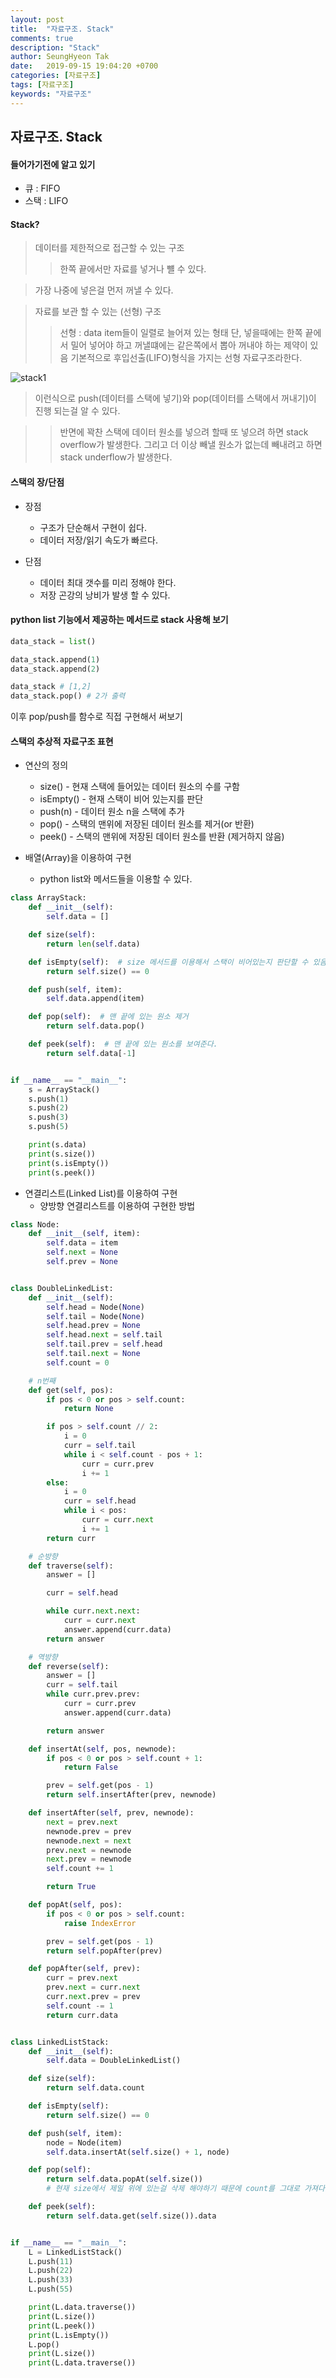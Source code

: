 ```yaml
---
layout: post
title:  "자료구조. Stack"
comments: true
description: "Stack"
author: SeungHyeon Tak
date:   2019-09-15 19:04:20 +0700
categories: [자료구조]
tags: [자료구조]
keywords: "자료구조"
---
```

## 자료구조. Stack

#### 들어가기전에 알고 있기

- 큐 : FIFO
- 스택 : LIFO

#### Stack?
> 데이터를 제한적으로 접근할 수 있는 구조
>> 한쪽 끝에서만 자료를 넣거나 뺼 수 있다.

> 가장 나중에 넣은걸 먼저 꺼낼 수 있다.

> 자료를 보관 할 수 있는 (선형) 구조
>> 선형 : data item들이 일렬로 늘어져 있는 형태
> 단, 넣을때에는 한쪽 끝에서 밀어 넣어야 하고 꺼낼떄에는 같은쪽에서 뽑아 꺼내야 하는 제약이 있음
> 기본적으로 후입선출(LIFO)형식을 가지는 선형 자료구조라한다.

![stack1](https://user-images.githubusercontent.com/46446165/64919814-34d1e200-d7ea-11e9-85d2-44731e42536a.png)

> 이런식으로 push(데이터를 스택에 넣기)와 pop(데이터를 스택에서 꺼내기)이 진행 되는걸 알 수 있다.

>> 반면에 꽉찬 스택에 데이터 원소를 넣으려 할때 또 넣으려 하면 stack overflow가 발생한다.
>> 그리고 더 이상 빼낼 원소가 없는데 빼내려고 하면 stack underflow가 발생한다.

#### 스택의 장/단점

- 장점
  - 구조가 단순해서 구현이 쉽다.
  - 데이터 저장/읽기 속도가 빠르다.

- 단점
  - 데이터 최대 갯수를 미리 정해야 한다.
  - 저장 곤강의 낭비가 발생 할 수 있다.

#### python list 기능에서 제공하는 메서드로 stack 사용해 보기

```python
data_stack = list()

data_stack.append(1)
data_stack.append(2)

data_stack # [1,2]
data_stack.pop() # 2가 출력
```

이후 pop/push를 함수로 직접 구현해서 써보기

#### 스택의 추상적 자료구조 표현
* 연산의 정의
  * size() - 현재 스택에 들어있는 데이터 원소의 수를 구함
  * isEmpty() - 현재 스택이 비어 있는지를 판단
  * push(n) - 데이터 원소 n을 스택에 추가
  * pop() - 스택의 맨위에 저장된 데이터 원소를 제거(or 반환)
  * peek() - 스택의 맨위에 저장된 데이터 원소를 반환 (제거하지 않음)

* 배열(Array)을 이용하여 구현
  * python list와 메서드들을 이용할 수 있다.

```python
class ArrayStack:
    def __init__(self):
        self.data = []

    def size(self):
        return len(self.data)

    def isEmpty(self):  # size 메서드를 이용해서 스택이 비어있는지 판단할 수 있음
        return self.size() == 0

    def push(self, item):
        self.data.append(item)

    def pop(self):  # 맨 끝에 있는 원소 제거
        return self.data.pop()

    def peek(self):  # 맨 끝에 있는 원소를 보여준다.
        return self.data[-1]


if __name__ == "__main__":
    s = ArrayStack()
    s.push(1)
    s.push(2)
    s.push(3)
    s.push(5)

    print(s.data)
    print(s.size())
    print(s.isEmpty())
    print(s.peek())
```

* 연결리스트(Linked List)를 이용하여 구현
  * 양방향 연결리스트를 이용하여 구현한 방법

```python
class Node:
    def __init__(self, item):
        self.data = item
        self.next = None
        self.prev = None


class DoubleLinkedList:
    def __init__(self):
        self.head = Node(None)
        self.tail = Node(None)
        self.head.prev = None
        self.head.next = self.tail
        self.tail.prev = self.head
        self.tail.next = None
        self.count = 0

    # n번째
    def get(self, pos):
        if pos < 0 or pos > self.count:
            return None

        if pos > self.count // 2:
            i = 0
            curr = self.tail
            while i < self.count - pos + 1:
                curr = curr.prev
                i += 1
        else:
            i = 0
            curr = self.head
            while i < pos:
                curr = curr.next
                i += 1
        return curr

    # 순방향
    def traverse(self):
        answer = []

        curr = self.head

        while curr.next.next:
            curr = curr.next
            answer.append(curr.data)
        return answer

    # 역방향
    def reverse(self):
        answer = []
        curr = self.tail
        while curr.prev.prev:
            curr = curr.prev
            answer.append(curr.data)

        return answer

    def insertAt(self, pos, newnode):
        if pos < 0 or pos > self.count + 1:
            return False

        prev = self.get(pos - 1)
        return self.insertAfter(prev, newnode)

    def insertAfter(self, prev, newnode):
        next = prev.next
        newnode.prev = prev
        newnode.next = next
        prev.next = newnode
        next.prev = newnode
        self.count += 1

        return True

    def popAt(self, pos):
        if pos < 0 or pos > self.count:
            raise IndexError

        prev = self.get(pos - 1)
        return self.popAfter(prev)

    def popAfter(self, prev):
        curr = prev.next
        prev.next = curr.next
        curr.next.prev = prev
        self.count -= 1
        return curr.data


class LinkedListStack:
    def __init__(self):
        self.data = DoubleLinkedList()

    def size(self):
        return self.data.count

    def isEmpty(self):
        return self.size() == 0

    def push(self, item):
        node = Node(item)
        self.data.insertAt(self.size() + 1, node)

    def pop(self):
        return self.data.popAt(self.size())
        # 현재 size에서 제일 위에 있는걸 삭제 해야하기 때문에 count를 그대로 가져다 쓰면 됨

    def peek(self):
        return self.data.get(self.size()).data


if __name__ == "__main__":
    L = LinkedListStack()
    L.push(11)
    L.push(22)
    L.push(33)
    L.push(55)

    print(L.data.traverse())
    print(L.size())
    print(L.peek())
    print(L.isEmpty())
    L.pop()
    print(L.size())
    print(L.data.traverse())
```
